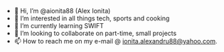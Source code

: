 - 👋 Hi, I’m @aionita88 (Alex Ionita) 
- 👀 I’m interested in all things tech, sports and cooking
- 🌱 I’m currently learning SWIFT 
- 💞️ I’m looking to collaborate on part-time, small projects 
- 📫 How to reach me on my e-mail @ ionita.alexandru88@yahoo.com. 

<!---
aionita88/aionita88 is a ✨ special ✨ repository because its `README.md` (this file) appears on your GitHub profile.
You can click the Preview link to take a look at your changes.
--->
